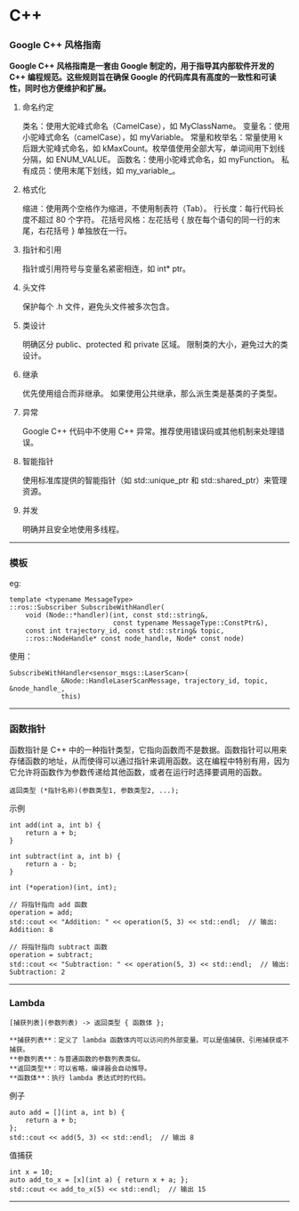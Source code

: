 # C++
### Google C++ 风格指南
**Google C++ 风格指南是一套由 Google 制定的，用于指导其内部软件开发的 C++ 编程规范。这些规则旨在确保 Google 的代码库具有高度的一致性和可读性，同时也方便维护和扩展。**
1. 命名约定

    类名：使用大驼峰式命名（CamelCase），如 MyClassName。
    变量名：使用小驼峰式命名（camelCase），如 myVariable。
    常量和枚举名：常量使用 k 后跟大驼峰式命名，如 kMaxCount。枚举值使用全部大写，单词间用下划线分隔，如 ENUM_VALUE。
    函数名：使用小驼峰式命名，如 myFunction。
    私有成员：使用末尾下划线，如 my_variable_。

2. 格式化

    缩进：使用两个空格作为缩进，不使用制表符（Tab）。
    行长度：每行代码长度不超过 80 个字符。
    花括号风格：左花括号 { 放在每个语句的同一行的末尾，右花括号 } 单独放在一行。

3. 指针和引用

    指针或引用符号与变量名紧密相连，如 int* ptr。

4. 头文件

    保护每个 .h 文件，避免头文件被多次包含。

5. 类设计

    明确区分 public、protected 和 private 区域。
    限制类的大小，避免过大的类设计。

6. 继承

    优先使用组合而非继承。
    如果使用公共继承，那么派生类是基类的子类型。

7. 异常

    Google C++ 代码中不使用 C++ 异常。推荐使用错误码或其他机制来处理错误。

8. 智能指针

    使用标准库提供的智能指针（如 std::unique_ptr 和 std::shared_ptr）来管理资源。

9. 并发

    明确并且安全地使用多线程。
---
### 模板
eg:

```
template <typename MessageType>
::ros::Subscriber SubscribeWithHandler(
    void (Node::*handler)(int, const std::string&,
                          const typename MessageType::ConstPtr&),
    const int trajectory_id, const std::string& topic,
    ::ros::NodeHandle* const node_handle, Node* const node)
```

使用：

```
SubscribeWithHandler<sensor_msgs::LaserScan>(
             &Node::HandleLaserScanMessage, trajectory_id, topic, &node_handle_,
             this)
```

---
### 函数指针
函数指针是 C++ 中的一种指针类型，它指向函数而不是数据。函数指针可以用来存储函数的地址，从而使得可以通过指针来调用函数。这在编程中特别有用，因为它允许将函数作为参数传递给其他函数，或者在运行时选择要调用的函数。

```
返回类型 (*指针名称)(参数类型1, 参数类型2, ...);
```
示例

```
int add(int a, int b) {
    return a + b;
}

int subtract(int a, int b) {
    return a - b;
}

int (*operation)(int, int);

// 将指针指向 add 函数
operation = add;
std::cout << "Addition: " << operation(5, 3) << std::endl;  // 输出: Addition: 8

// 将指针指向 subtract 函数
operation = subtract;
std::cout << "Subtraction: " << operation(5, 3) << std::endl;  // 输出: Subtraction: 2

```

---

### Lambda
```
[捕获列表](参数列表) -> 返回类型 { 函数体 };
```

    **捕获列表**：定义了 lambda 函数体内可以访问的外部变量。可以是值捕获、引用捕获或不捕获。
    **参数列表**：与普通函数的参数列表类似。
    **返回类型**：可以省略，编译器会自动推导。
    **函数体**：执行 lambda 表达式时的代码。
    
例子

```
auto add = [](int a, int b) {
    return a + b;
};
std::cout << add(5, 3) << std::endl;  // 输出 8
```

值捕获

```
int x = 10;
auto add_to_x = [x](int a) { return x + a; };
std::cout << add_to_x(5) << std::endl;  // 输出 15
```

---

